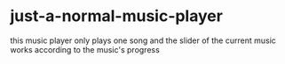 # just-a-normal-music-player
this music player only plays one song and the slider of the current music works according to the music's progress
